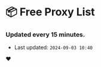 # :package: Free Proxy List
### Updated every 15 minutes.

- Last updated: `2024-09-03 10:40`

:heart:
